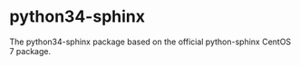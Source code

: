 # python34-sphinx

The python34-sphinx package based on the official python-sphinx CentOS 7 package.

